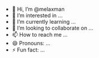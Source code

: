 - 👋 Hi, I’m @melaxman
- 👀 I’m interested in ...
- 🌱 I’m currently learning ...
- 💞️ I’m looking to collaborate on ...
- 📫 How to reach me ...
- 😄 Pronouns: ...
- ⚡ Fun fact: ...

<!---
melaxman/melaxman is a ✨ special ✨ repository because its `README.md` (this file) appears on your GitHub profile.
You can click the Preview link to take a look at your changes.
--->
